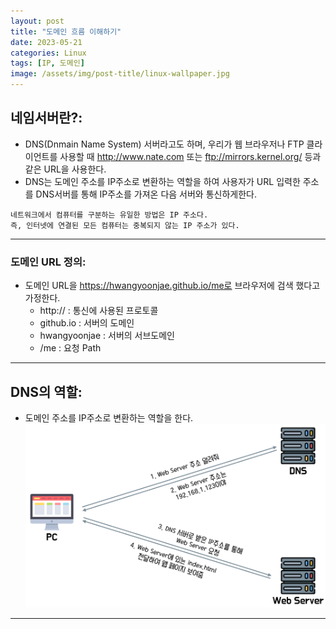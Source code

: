 ```yaml
---
layout: post
title: "도메인 흐름 이해하기"
date: 2023-05-21
categories: Linux
tags: [IP, 도메인]
image: /assets/img/post-title/linux-wallpaper.jpg
---
```


## 네임서버란?:
- DNS(Dnmain Name System) 서버라고도 하며, 우리가 웹 브라우저나 FTP 클라이언트를 사용할 때 http://www.nate.com 또는 ftp://mirrors.kernel.org/ 등과 같은 URL을 사용한다.
- DNS는 도메인 주소를 IP주소로 변환하는 역할을 하여 사용자가 URL 입력한 주소를 DNS서버를 통해 IP주소를 가져온 다음 서버와 통신하게한다.

```
네트워크에서 컴퓨터를 구분하는 유일한 방법은 IP 주소다. 
즉, 인터넷에 연결된 모든 컴퓨터는 중복되지 않는 IP 주소가 있다.
```

* * *

### 도메인 URL 정의:
- 도메인 URL을 https://hwangyoonjae.github.io/me로 브라우저에 검색 했다고 가정한다.
  - http:// : 통신에 사용된 프로토콜
  - github.io : 서버의 도메인
  - hwangyoonjae : 서버의 서브도메인
  - /me : 요청 Path

* * *

## DNS의 역할:
- 도메인 주소를 IP주소로 변환하는 역할을 한다.
[![도메인 주소 IP 획득 과정](/assets/img/post/Linux/%EB%8F%84%EB%A9%94%EC%9D%B8%20%EC%A3%BC%EC%86%8C%20IP%20%ED%9A%8D%EB%93%9D%20%EA%B3%BC%EC%A0%95.PNG)](/assets/img/post/Linux/%EB%8F%84%EB%A9%94%EC%9D%B8%20%EC%A3%BC%EC%86%8C%20IP%20%ED%9A%8D%EB%93%9D%20%EA%B3%BC%EC%A0%95.PNG)

* * *